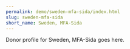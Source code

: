 ```yaml
---
permalink: demo/sweden-mfa-sida/index.html
slug: sweden-mfa-sida
short_name: Sweden, MFA-Sida
---
```


Donor profile for Sweden, MFA-Sida goes here.
